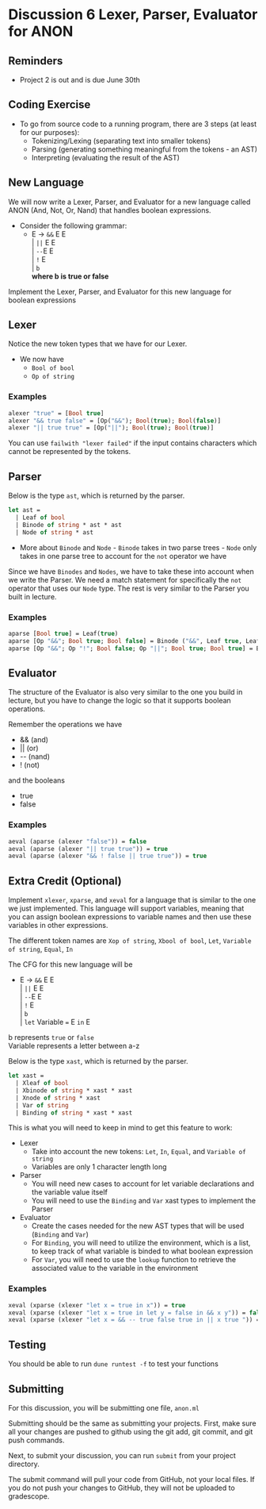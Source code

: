 # Discussion 6 Lexer, Parser, Evaluator for ANON

## Reminders
* Project 2 is out and is due June 30th

## Coding Exercise
* To go from source code to a running program, there are 3 steps (at least for our purposes):
    * Tokenizing/Lexing (separating text into smaller tokens)
    * Parsing (generating something meaningful from the tokens - an AST)
    * Interpreting (evaluating the result of the AST) 

## New Language

We will now write a Lexer, Parser, and Evaluator for a new language called ANON (And, Not, Or, Nand) that handles boolean expressions. 

* Consider the following grammar:
    * E -> `&&` E E \
       | `||` E E\
       |   `--`E E\
       |    `!` E\
       |    `b` \
    **where b is true or false**

Implement the Lexer, Parser, and Evaluator for this new language for boolean expressions

## Lexer
Notice the new token types that we have for our Lexer.
- We now have
    -   `Bool of bool`
    -   `Op of string`
   

### Examples
```ocaml
alexer "true" = [Bool true]
alexer "&& true false" = [Op("&&"); Bool(true); Bool(false)]
alexer "|| true true" = [Op("||"); Bool(true); Bool(true)]
```
You can use `failwith "lexer failed"` if the input contains characters which cannot be represented by the tokens.

## Parser
Below is the type `ast`, which is returned by the parser.

```ocaml
let ast =
  | Leaf of bool
  | Binode of string * ast * ast
  | Node of string * ast 
```


 - More about `Binode` and `Node`
        - `Binode` takes in two parse trees
        - `Node` only takes in one parse tree to account for the `not` operator we have

Since we have `Binodes` and `Nodes`, we have to take these into account when we write the Parser. We need a match statement for specifically the `not` operator that uses our `Node` type. The rest is very similar to the Parser you built in lecture.

### Examples
``` ocaml
aparse [Bool true] = Leaf(true)
aparse [Op "&&"; Bool true; Bool false] = Binode ("&&", Leaf true, Leaf false)
aparse [Op "&&"; Op "!"; Bool false; Op "||"; Bool true; Bool true] = Binode ("&&", Node ("!", Leaf false), Binode ("||", Leaf true, Leaf true))

```

## Evaluator
The structure of the Evaluator is also very similar to the one you build in lecture, but you have to change the logic so that it supports boolean operations.

Remember the operations we have
- && (and)
- || (or)
- \-- (nand)
- ! (not)

and the booleans
- true
- false

### Examples
```ocaml
aeval (aparse (alexer "false")) = false
aeval (aparse (alexer "|| true true")) = true
aeval (aparse (alexer "&& ! false || true true")) = true
```

## Extra Credit (Optional)
Implement `xlexer`, `xparse`, and `xeval` for a language that is similar to the one we just implemented. This language will support variables, meaning that you can assign boolean expressions to variable names and then use these variables in other expressions. 

The different token names are `Xop of string`, `Xbool of bool`, `Let`, `Variable of string`, `Equal`, `In`

The CFG for this new language will be
* E -> `&&` E E \
       | `||` E E\
       |   `--`E E\
       |    `!` E\
       |    `b` \
       | `let` Variable `=` E `in` E

b represents `true` or `false`\
Variable represents a letter between a-z


Below is the type `xast`, which is returned by the parser.

```ocaml
let xast =
  | Xleaf of bool 
  | Xbinode of string * xast * xast 
  | Xnode of string * xast 
  | Var of string 
  | Binding of string * xast * xast
``` 

This is what you will need to keep in mind to get this feature to work:
- Lexer 
    - Take into account the new tokens: `Let`, `In`, `Equal`, and `Variable of string`
    - Variables are only 1 character length long 
- Parser
    - You will need new cases to account for let variable declarations and the variable value itself
    - You will need to use the `Binding` and `Var` xast types to implement the Parser
- Evaluator 
    - Create the cases needed for the new AST types that will be used (`Binding` and `Var`)
    - For `Binding`, you will need to utilize the environment, which is a list, to keep track of what variable is binded to what boolean expression
    - For `Var`, you will need to use the `lookup` function to retrieve the associated value to the variable in the environment

### Examples
```ocaml
xeval (xparse (xlexer "let x = true in x")) = true
xeval (xparse (xlexer "let x = true in let y = false in && x y")) = false
xeval (xparse (xlexer "let x = && -- true false true in || x true ")) = true
```

## Testing
You should be able to run `dune runtest -f` to test your functions

## Submitting

For this discussion, you will be submitting one file, `anon.ml`

Submitting should be the same as submitting your projects.
First, make sure all your changes are pushed to github using the git add, git commit, and git push commands.

Next, to submit your discussion, you can run `submit` from your project directory.

The submit command will pull your code from GitHub, not your local files. If you do not push your changes to GitHub, they will not be uploaded to gradescope.
